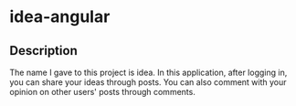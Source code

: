 # idea-angular

<h2> Description </h2>

<p>The name I gave to this project is idea.
In this application, after logging in, you can share your ideas through posts.
You can also comment with your opinion on other users' posts through comments. </p>
